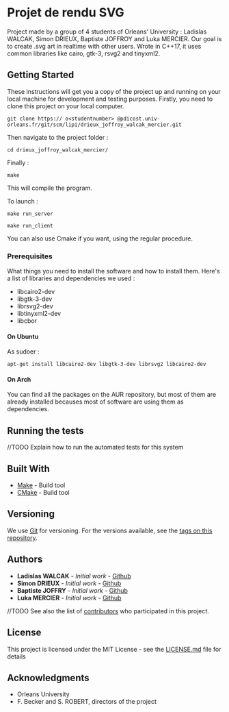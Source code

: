 # Projet de rendu SVG

Project made by a group of 4 students of Orleans' University : Ladislas WALCAK, Simon DRIEUX, Baptiste JOFFROY and Luka MERCIER. Our goal is to create .svg art in realtime with other users. Wrote in C++17, it uses common libraries like cairo, gtk-3, rsvg2 and tinyxml2.

## Getting Started

These instructions will get you a copy of the project up and running on your local machine for development and testing purposes.
Firstly, you need to clone this project on your local computer.

```
git clone https:// o<studentnumber> @pdicost.univ-orleans.fr/git/scm/lipi/drieux_joffroy_walcak_mercier.git
```
Then navigate to the project folder :
```
cd drieux_joffroy_walcak_mercier/
```

Finally :
```
make
```
This will compile the program.

To launch :
```
make run_server
```
```
make run_client
```

You can also use Cmake if you want, using the regular procedure.


### Prerequisites

What things you need to install the software and how to install them.
Here's a list of libraries and dependencies we used :

* libcairo2-dev
* libgtk-3-dev
* librsvg2-dev
* libtinyxml2-dev
* libcbor

#### On Ubuntu

As sudoer :

```
apt-get install libcairo2-dev libgtk-3-dev librsvg2 libcairo2-dev
```

#### On Arch

You can find all the packages on the AUR repository, but most of them are already installed becauses most of software are using them as dependencies.


## Running the tests

//TODO
Explain how to run the automated tests for this system

## Built With

* [Make](https://www.gnu.org/software/make/manual/make.html) - Build tool
* [CMake](https://cmake.org/) - Build tool

## Versioning

We use [Git](https://git-scm.com/) for versioning. For the versions available, see the [tags on this repository](https://github.com/your/project/tags).

## Authors

* **Ladislas WALCAK** - *Initial work* - [Github](https://github.com/Ladislus)
* **Simon DRIEUX** - *Initial work* - [Github](https://github.com/SimonDr18)
* **Baptiste JOFFRY** - *Initial work* - [Github](https://github.com/)
* **Luka MERCIER** - *Initial work* - [Github](https://github.com/)

//TODO
See also the list of [contributors]() who participated in this project.

## License

This project is licensed under the MIT License - see the [LICENSE.md](LICENSE.md) file for details

## Acknowledgments

* Orleans University
* F. Becker and S. ROBERT, directors of the project
